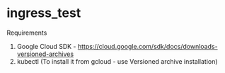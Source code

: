 # ingress_test

Requirements
1. Google Cloud SDK - https://cloud.google.com/sdk/docs/downloads-versioned-archives
2. kubectl (To install it from gcloud - use Versioned archive installation)
